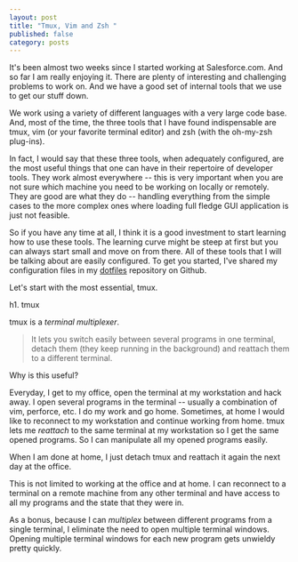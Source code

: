 ```yaml
---
layout: post
title: "Tmux, Vim and Zsh "
published: false
category: posts
---
```


It's been almost two weeks since I started working at Salesforce.com.
And so far I am really enjoying it. There are plenty of interesting and
challenging problems to work on. And we have a good set of internal
tools that we use to get our stuff down.

We work using a variety of different languages with a very large code
base. And, most of the time, the three tools that I have found
indispensable are tmux, vim (or your favorite terminal editor) and zsh
(with the oh-my-zsh plug-ins).

In fact, I would say that these three tools, when adequately configured,
are the most useful things that one can have in their repertoire of
developer tools. They work almost everywhere -- this is very important
when you are not sure which machine you need to be working on locally or
remotely. They are good are what they do -- handling everything from the
simple cases to the more complex ones where loading full fledge GUI
application is just not feasible.

So if you have any time at all, I think it is a good investment to start
learning how to use these tools. The learning curve might be steep at
first but you can always start small and move on from there. All of
these tools that I will be talking about are easily configured. To get
you started, I've shared my configuration files in my
[dotfiles](https://github.com/vazexqi/dotfiles) repository on Github.

Let's start with the most essential, tmux.

h1. tmux

tmux is a _terminal multiplexer_.

> It lets you switch easily between several programs in one terminal,
> detach them (they keep running in the background) and reattach them to a
> different terminal.

Why is this useful? 

Everyday, I get to my office, open the terminal at my workstation and
hack away. I open several programs in the terminal -- usually a
combination of vim, perforce, etc. I do my work and go home. Sometimes,
at home I would like to reconnect to my workstation and continue working
from home. tmux lets me _reattach_ to the same terminal at my
workstation so I get the same opened programs. So I can manipulate all
my opened programs easily.

When I am done at home, I just detach tmux and reattach it again the
next day at the office.

This is not limited to working at the office and at home. I can
reconnect to a terminal on a remote machine from any other terminal and
have access to all my programs and the state that they were in.

As a bonus, because I can _multiplex_ between different programs from a
single terminal, I eliminate the need to open multiple terminal windows.
Opening multiple terminal windows for each new program gets unwieldy
pretty quickly.

